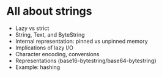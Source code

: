 # All about strings

<!DOCTYPE html>
<ul><li>Lazy vs strict</li><li>String, Text, and ByteString</li><li>Internal representation: pinned vs unpinned memory</li><li>Implications of lazy I/O</li><li>Character encoding, conversions</li><li>Representations (base16-bytestring/base64-bytestring)</li><li>Example: hashing</li></ul>